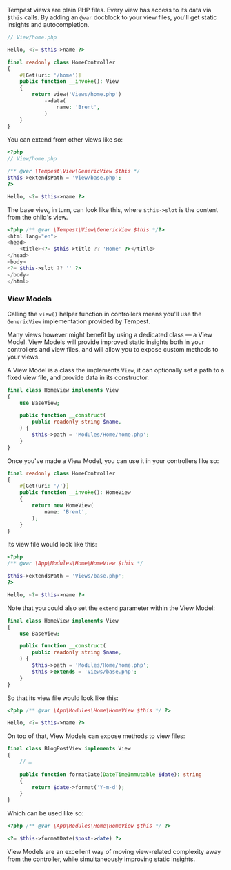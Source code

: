 Tempest views are plain PHP files. Every view has access to its data via `$this` calls. By adding an `@var` docblock to your view files, you'll get static insights and autocompletion.

```php
// View/home.php

Hello, <?= $this->name ?>
```

```php
final readonly class HomeController
{
    #[Get(uri: '/home')]
    public function __invoke(): View
    {
        return view('Views/home.php')
            ->data(
                name: 'Brent',
            )
    }
}
```

You can extend from other views like so:

```php
<?php 
// View/home.php

/** @var \Tempest\View\GenericView $this */ 
$this->extendsPath = 'View/base.php';
?>

Hello, <?= $this->name ?>
```

The base view, in turn, can look like this, where `$this->slot` is the content from the child's view.

```php
<?php /** @var \Tempest\View\GenericView $this */?>
<html lang="en">
<head>
    <title><?= $this->title ?? 'Home' ?></title>
</head>
<body>
<?= $this->slot ?? '' ?>
</body>
</html>
```

### View Models

Calling the `view()` helper function in controllers means you'll use the `GenericView` implementation provided by Tempest.

Many views however might benefit by using a dedicated class — a View Model. View Models will provide improved static insights both in your controllers and view files, and will allow you to expose custom methods to your views.

A View Model is a class the implements `View`, it can optionally set a path to a fixed view file, and provide data in its constructor. 

```php
final class HomeView implements View
{
    use BaseView;

    public function __construct(
        public readonly string $name,
    ) {
        $this->path = 'Modules/Home/home.php';
    }
}
```

Once you've made a View Model, you can use it in your controllers like so:

```php
final readonly class HomeController
{
    #[Get(uri: '/')]
    public function __invoke(): HomeView
    {
        return new HomeView(
            name: 'Brent',
        );
    }
}
```

Its view file would look like this:

```php
<?php
/** @var \App\Modules\Home\HomeView $this */

$this->extendsPath = 'Views/base.php';
?>

Hello, <?= $this->name ?>
```

Note that you could also set the `extend` parameter within the View Model:

```php
final class HomeView implements View
{
    use BaseView;

    public function __construct(
        public readonly string $name,
    ) {
        $this->path = 'Modules/Home/home.php';
        $this->extends = 'Views/base.php';
    }
}
```

So that its view file would look like this:

```php
<?php /** @var \App\Modules\Home\HomeView $this */ ?>

Hello, <?= $this->name ?>
```

On top of that, View Models can expose methods to view files:

```php
final class BlogPostView implements View
{
    // …
    
    public function formatDate(DateTimeImmutable $date): string
    {
        return $date->format('Y-m-d');
    }   
}
```

Which can be used like so:

```php
<?php /** @var \App\Modules\Home\HomeView $this */ ?>

<?= $this->formatDate($post->date) ?>
```

View Models are an excellent way of moving view-related complexity away from the controller, while simultaneously improving static insights.